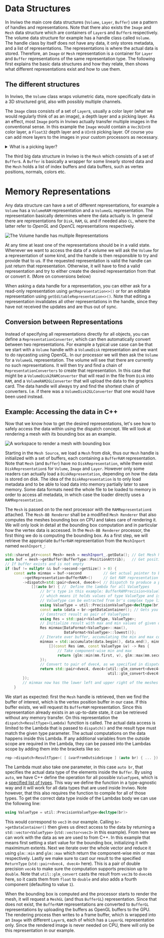 # Data Structures
In Inviwo the main core data structures (`Volume`, `Layer`, `Buffer`) use a pattern of handles and representations. Note that there also exists the `Image` and `Mesh` data structure which are containers of `Layer`s and `Buffer`s respectively. The volume data structure for example has a handle class called `Volume`. The handle class by itself does not have any data, it only stores metadata, and a list of representations. The representations is where the actual data is stored. Therefore, an `Image` or `Mesh` representation is a container for `Layer` and `Buffer` representations of the same representation type. The following first explains the basic data structures and how they relate, then shows what different representations exist and how to use them.

## The different structures
In Inviwo, the `Volume` class wraps volumetric data, more specifically data in a 3D structured grid, also with possibly multiple channels.

The `Image` class consists of a set of `Layer`s, usually a color layer (what we would regularly think of as an image), a depth layer and a picking layer.
As an effect, most `Image` ports in Inviwo actually transfer multiple images in the conventional sense. In this example the `Image` would contain a `Vec3UInt8` color layer, a `Float32` depth layer and a `UInt8` picking layer. Of course you can add more layers to the images in your custom processors as necessary.
<details>
<summary>What is a picking layer?</summary>
The picking layer basically encodes object instance IDs in color, so that a lookup in the picking layer gives the object ID for the pixel of interest. This is used for example to drag'n'drop objects in 3D space.
</details>

The third big data structure in Inviwo is the `Mesh` which consists of a set of `Buffer`s. A `Buffer` is basically a wrapper for some linearly stored data and the `Mesh` holds a list of index buffers and data buffers, such as vertex positions, normals, colors etc.

# Memory Representations

Any data structure can have a set of different representations, for example a `Volume` has a `VolumeRAM` representation and a `VolumeGL` representation. The representation basically determines where the data actually is. In general there are representations for `Disk`, `RAM`, `GL` and if needed also `CL`, where the latter refer to *OpenGL* and *OpenCL* representations respectively.

![The `Volume` handle has multiple `Representations`](images/DataStructures.png)

At any time at least one of the representations should be in a valid state. Whenever we want to access the data of a volume we will ask the `Volume` for a representation of some kind, and the handle is then responsible to try and provide that to us. If the requested representation is valid the handle can just return that representation. Otherwise, it will have to find a valid representation and try to either create the desired representation from that or convert it. (More on conversions below)

When asking a data handle for a representation, you can either ask for a read-only representation using `getRepresentation<>()` or for an editable representation using `getEditableRepresentation<>()`. Note that editing a  representation invalidates all other representations in the handle, since they have not received the updates and are thus out of sync.

## Conversion between Representations

Instead of specifying all representations directly for all objects, you can define a `RepresentationConverter`, which can then automatically convert between two representations.
For example a typical use case can be that we start with a `Volume` handle with a `VolumeDisk` representation and we want to do raycasting using OpenGL. In our processor we will then ask the `Volume` for a `VolumeGL` representation. The volume will see that there are currently no such representations. It will then try and find a chain of `RepresentationConverters` to create that representation. In this case that might be a `VolumeDisk2RAMConverter` that will read in the file from `Disk` into `RAM`, and a `VolumeRAM2GLConverter` that will upload the data to the graphics card. The data handle will always try and find the shortest chain of converters. I.e. if there was a `VolumeDisk2GLConverter` that one would have been used instead.

## Example: Accessing the data in C++
Now that we know how to get the desired representations, let's see how to safely access the data within using the dispatch concept. We will look at rendering a mesh with its bounding box as an example.

![A workspace to render a mesh with bounding box](images/mesh_bb_render_workspace.png)

Starting in the `Mesh Source`, we load a `Mesh` from disk, thus our `Mesh` handle is initialized with a set of buffers, each containing a `BufferRAM` representation. Note that `Mesh` (and `Buffer`) have no `DiskRepresentation`, while there exist `DiskRepresentation`s for `Volume`, `Image` and `Layer`. However only some readers can actually load a `DiskRepresentation`, depending on how the data is stored on disk. The idea of the `DiskRepresentation` is to only load metadata and to be able to load data into memory partially later to save memory. Some data formats need the whole file to be loaded to memory in order to access all metadata, in which case the loader directly uses a `RAMRepresentation`.

The `Mesh` is passed on to the next processor with the `RAMRepresentation`s attached. The `Mesh-BB Renderer` shall be a modified `Mesh Renderer` that also computes the meshes bounding box on CPU and takes care of rendering it. We will only look in detail at the bounding box computation and in particular how the vertex data is accessed.
In the `Mesh-BB Renderer` processor, the first thing we do is computing the bounding box. As a first step, we will retrieve the appropriate `BufferRAM` representation from the `MeshInport` named `meshInport_`:
```cpp
std::shared_ptr<const Mesh> mesh = meshInport_.getData(); // Get Mesh handle
auto buf = mesh->getBuffer(BufferType::PositionAttrib);   // Get position buffer
// If buffer exists and is not empty
if (buf != nullptr && buf->second->getSize() > 0) {
    const auto minmax = buf->second          // Get actual pointer to buffer
        ->getRepresentation<BufferRAM>()     // Get RAM representation
        ->dispatch<std::pair<dvec4, dvec4>>( // Dispatch to produce a pair of vec4s as result
            [](auto br) { //  Define the lambda for all ValueTypes
                // br's type in this example: BufferRAMPrecision<ValueType, BufferTarget::Data>
                // which means it holds values of type ValueType and is a Data buffer
                // ValueType can be extracted from br's complex type like so:
                using ValueType = util::PrecisionValueType<decltype(br)>;
                const auto &data = br->getDataContainer(); // Gets you a std::vector<ValueType>&
                // Construct result as pair of ValueTypes
                using Res = std::pair<ValueType, ValueType>;
                // Initialize result with max and min values of given data type
                Res minmax{DataFormat<ValueType>::max(),
                           DataFormat<ValueType>::lowest()};
                // Iterate over buffer, accumulating the min and max components
                minmax = std::accumulate(data.begin(), data.end(), minmax,
                    [](const Res &mm, const ValueType &v) -> Res {
                        // Take component-wise min and max
                        return {glm::min(mm.first, v), glm::max(mm.second, v)};
                });
                // Convert to pair of dvec4, as we specified in dispatch's type parameter
                return std::pair<dvec4, dvec4>{util::glm_convert<dvec4>(minmax.first),
                                               util::glm_convert<dvec4>(minmax.second)};
        });
        // minmax now has the lower left and upper right of the meshes bounding box.
    }
```
We start as expected: first the `Mesh` handle is retrieved, then we find the buffer of interest, which is the vertex position buffer in our case. If this buffer exists, we will request its `BufferRAM` representation. Since this representation already exists in an up-to-date state, it can be retrieved without any memory transfer. On this representation the `dispatch<ResultType>(Lambda)` function is called. The actual data access is limited to the Lambda that is passed to `dispatch()` and the result type must match the given type parameter. The actual computations on the data happens inside this Lambda. If any additional variables from the outside scope are required in the Lambda, they can be passed into the Lambdas scope by adding them into the brackets like so:
```cpp
rep->dispatch<ResultType>( [ &varFromOutsideScope ] (auto br) { ... })
```
The Lambda must also take one parameter, in this case `auto br`, that specifies the actual data type of the elements inside the `Buffer`. By using `auto`, we have C++ define the operation for all possible `ValueType`s, which is a [specified list of types](https://github.com/inviwo/inviwo/blob/master/include/inviwo/core/util/formats.h#L55). This way we define the function in a type-agnostic way and it will work for all data types that are used inside Inviwo. Note however, that this also requires the function to compile for all of those types.
To get the correct data type inside of the Lambdas body we can use the following line:
```cpp
using ValueType = util::PrecisionValueType<decltype(br)>
```
This would correspond to `vec3` in our example. Calling `br->getDataContainer()` then gives us direct access to the data by returning a `std::vector<ValueType>` (`std::vector<vec3>` in this example).
From here we can work with the data as we are used to from C++. In this example that means first setting a start value for the bounding box, initializing it with maximimum extents. Next we iterate over the whole vector and reduce it using `glm::min` and `glm::max` which return the component-wise min or max respectively. Lastly we make sure to cast our result to the specified `ReturnType` (`std::pair<dvec4, dvec4>` here). This is a pair of double precision `vec4`s to make sure the computation supports precision up to `double`. Note that `util::glm_convert` casts the result from `vec3`s to `dvec4`s here, so it casts them from `float` to `double` and also adds a fourth component (defaulting to value `1`).

When the bounding box is computed and the processor starts to render the mesh, it will request a `MeshGL` (and thus `BufferGL`) representation. Since that does not exist, the `BufferRAM` representations are converted to `BufferGL` representations by uploading the buffers as OpenGL buffers to the GPU. The rendering process then writes to a frame buffer, which is wrapped into an `Image` with different `Layer`s, each of which has a `LayerGL` representation only. Since the rendered image is never needed on CPU, there will only be this representation in our example.
